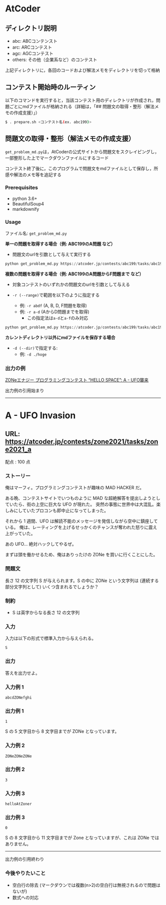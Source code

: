 # AtCoder

## ディレクトリ説明
- abc: ABCコンテンスト
- arc: ARCコンテスト
- agc: AGCコンテスト
- others: その他（企業系など）のコンテスト

上記ディレクトリに，各回のコードおよび解法メモをディレクトリを切って格納

## コンテスト開始時のルーティン

以下のコマンドを実行すると，当該コンテスト用のディレクトリが作成され，問題ごとにmdファイルが格納される（詳細は，「## 問題文の取得・整形（解法メモの作成支援）」）

``` sh
$ . prepare.sh <コンテスト名(ex. abc199)>
```

## 問題文の取得・整形（解法メモの作成支援）
`get_problem_md.py`は，AtCoderの公式サイトから問題文をスクレイピングし，一部整形した上でマークダウンファイルにするコード

コンテスト終了後に，このプログラムで問題文をmdファイルとして保存し，所感や解法のメモ等を追記する

### Prerequisites
- python 3.6+
- BeautifulSoup4
- markdownify

### Usage
ファイル名: `get_problem_md.py`

**単一の問題を取得する場合（例: ABC199のA問題 など）**

- 問題文のurlを引数として与えて実行する

``` python
python get_problem_md.py https://atcoder.jp/contests/abc199/tasks/abc199_a
```

**複数の問題を取得する場合（例: ABC199のA問題からF問題まで など）**

- 対象コンテストのいずれかの問題文のurlを引数として与える

- `-r (--range)`で範囲を以下のように指定する
    - 例: `-r abdf` (A, B, D, F問題を取得)
    - 例: `-r a-d` (AからD問題までを取得)
        - この指定法は`a-d`と`a-f`のみ対応

```python
python get_problem_md.py https://atcoder.jp/contests/abc199/tasks/abc199_a -r a-f
```

**カレントディレクトリ以外にmdファイルを保存する場合**

- `-d (--dir)`で指定する:  
    - 例: `-d ./hoge`

### 出力の例
[ZONeエナジー プログラミングコンテスト “HELLO SPACE”: A - UFO襲来](https://atcoder.jp/contests/zone2021/tasks/zone2021_a)

出力例の引用始まり

---

# A - UFO Invasion 
## URL: https://atcoder.jp/contests/zone2021/tasks/zone2021_a 

配点 : 100 点




### ストーリー

俺はマーフィ。プログラミングコンテストが趣味の MAD HACKER だ。  

ある晩、コンテストサイトでいつものように MAD な超絶解答を提出しようとしていたら、街の上空に巨大な UFO が現れた。
突然の事態に世界中は大混乱。楽しみにしていたプロコンも即中止になってしまった。  

それから 1 週間、UFO は解読不能のメッセージを発信しながら空中に鎮座している。
俺は、レーティングを上げるせっかくのチャンスが奪われた怒りに震え上がっていた。  

あの UFO... 絶対ハックしてやるぜ。  

まずは頭を働かせるため、俺はありったけの ZONe を買いに行くことにした。






### 問題文

長さ 12 の文字列 S が与えられます。S の中に ZONe という文字列は (連続する部分文字列として) いくつ含まれるでしょうか？






### 制約



* S は英字からなる長さ 12 の文字列









### 入力

入力は以下の形式で標準入力から与えられる。



``` 
S
``` 





### 出力

答えを出力せよ。








### 入力例 1


``` 
abcdZONefghi
``` 





### 出力例 1


``` 
1
``` 

S の 5 文字目から 8 文字目までが ZONe となっています。







### 入力例 2


``` 
ZONeZONeZONe
``` 





### 出力例 2


``` 
3
``` 






### 入力例 3


``` 
helloAtZoner
``` 





### 出力例 3


``` 
0
``` 

S の 8 文字目から 11 文字目までが Zone となっていますが、これは ZONe ではありません。

--- 

出力例の引用終わり

### 今後やりたいこと
- 空白行の除去 (マークダウンでは複数(n>2)の空白行は無視されるので問題はないが)
- 数式への対応